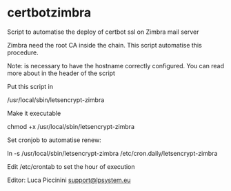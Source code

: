 # certbotzimbra
Script to automatise the deploy of certbot ssl on Zimbra mail server


Zimbra need the root CA inside the chain. This script automatise this procedure.


Note: is necessary to have the hostname correctly configured.
You can read more about in the header of the script


Put this script in 

 /usr/local/sbin/letsencrypt-zimbra


Make it executable

 chmod +x /usr/local/sbin/letsencrypt-zimbra


Set cronjob to automatise renew:

 ln -s /usr/local/sbin/letsencrypt-zimbra /etc/cron.daily/letsencrypt-zimbra


Edit /etc/crontab to set the hour of execution


Editor: Luca Piccinini <support@lpsystem.eu>
